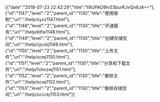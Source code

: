 [{"date":"2018-07-23 22:42:29","title":"tWJPAO9lvS3burKJvQn6JA=="},{"id":"1147","level":"2","parent_id":"1130","title":"使用限制","url":"/help/syxz1147.html"},{"id":"1148","level":"2","parent_id":"1130","title":"开通服务","url":"/help/ktfw1148.html"},{"id":"1149","level":"2","parent_id":"1130","title":"创建存储空间","url":"/help/cjcckj1149.html"},{"id":"1150","level":"2","parent_id":"1130","title":"上传文件","url":"/help/scwj1150.html"},{"id":"1151","level":"2","parent_id":"1130","title":"分享和下载文件","url":"/help/fxhxzwj1151.html"},{"id":"1152","level":"2","parent_id":"1130","title":"删除文件","url":"/help/scwj1152.html"},{"id":"1153","level":"2","parent_id":"1130","title":"删除存储空间","url":"/help/sccckj1153.html"}]